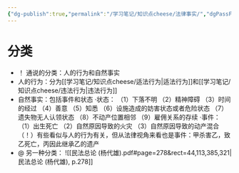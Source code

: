 ```yaml
---
{"dg-publish":true,"permalink":"/学习笔记/知识点cheese/法律事实/","dgPassFrontmatter":true}
---
```


# 分类
- ！ 通说的分类：人的行为和自然事实
- 人的行为：分为[[学习笔记/知识点cheese/适法行为\|适法行为]]和[[学习笔记/知识点cheese/违法行为\|违法行为]]
- 自然事实：包括事件和状态
·状态：
（1）下落不明
（2）精神障碍
（3）时间的经过
（4）善意
（5）知悉
（6）设施造成的妨害状态或者危险状态
（7）遗失物无人认领状态
（8）不动产位置相邻
（9）雇佣关系的存续
·事件：
（1）出生死亡
（2）自然原因导致的火灾
（3）自然原因导致的动产混合
（！）有些看似与人的行为有关，但从法律视角来看也是事件：甲杀害乙，致乙死亡，丙因此继承乙的遗产
- @ 另一种分类：
![[民法总论 (杨代雄).pdf#page=278&rect=44,113,385,321|民法总论 (杨代雄), p.278]]
